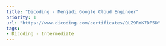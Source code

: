```yaml
---
title: "Dicoding - Menjadi Google Cloud Engineer"
priority: 1
url: "https://www.dicoding.com/certificates/QLZ9RYK7DP5D"
tags:
- Dicoding - Intermediate
---
```


